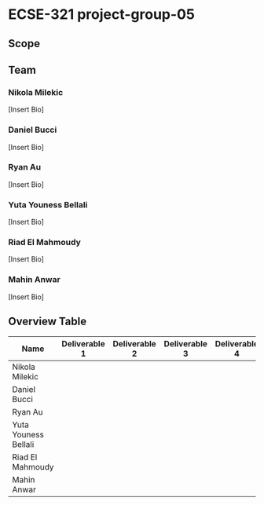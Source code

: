 # ECSE-321 project-group-05

## Scope

## Team
### Nikola Milekic
[Insert Bio]
### Daniel Bucci
[Insert Bio]
### Ryan Au
[Insert Bio]
### Yuta Youness Bellali
[Insert Bio]
### Riad El Mahmoudy
[Insert Bio]
### Mahin Anwar
[Insert Bio]

## Overview Table

|  Name |Deliverable 1   |  Deliverable 2 | Deliverable 3   |Deliverable 4   | Deliverable 5
|---|---|---|---|---|---|
| Nikola Milekic |   |   |   |   |
| Daniel Bucci  |   |   |   |   |
| Ryan Au  |   |   |   |   |
| Yuta Youness Bellali  |   |   |   |   |
|  Riad El Mahmoudy |   |   |   |   |
|  Mahin Anwar |   |   |   |   |
